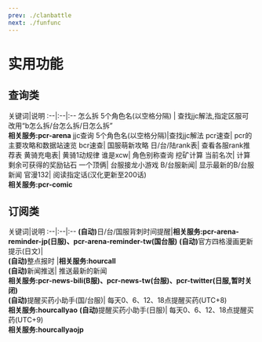 ```yaml
---
prev: ./clanbattle
next: ./funfunc
---
```

# 实用功能

## 查询类

关键词|说明
:--|:--|:--
怎么拆 5个角色名(以空格分隔)<Badge text="标准" type="tip"/><Badge text="豪华" type="tip"/> |	查找jjc解法,指定区服可改用“b怎么拆/台怎么拆/日怎么拆”<br><b>相关服务:pcr-arena</b>
jjc查询 5个角色名(以空格分隔)<Badge text="轻量" type="tip"/>|查找jjc解法
pcr速查<Badge text="标准" type="tip"/><Badge text="豪华" type="tip"/>|	pcr的主要攻略和数据站速览
bcr速查<Badge text="标准" type="tip"/><Badge text="豪华" type="tip"/>|	国服萌新攻略
日/台/陆rank表<Badge text="标准" type="tip"/><Badge text="豪华" type="tip"/>|	查看各服rank推荐表
黄骑充电表<Badge text="标准" type="tip"/><Badge text="豪华" type="tip"/>|	黄骑1动规律
谁是xcw<Badge text="标准" type="tip"/><Badge text="豪华" type="tip"/>|	角色别称查询
挖矿计算 当前名次<Badge text="标准" type="tip"/><Badge text="豪华" type="tip"/>|	计算剩余可获得的奖励钻石
一个顶俩<Badge text="标准" type="tip"/><Badge text="豪华" type="tip"/>|	台服接龙小游戏
B/台服新闻<Badge text="标准" type="tip"/><Badge text="豪华" type="tip"/>|	显示最新的B/台服新闻
官漫132<Badge text="标准" type="tip"/><Badge text="豪华" type="tip"/>|	阅读指定话(汉化更新至200话)<br><b>相关服务:pcr-comic</b>

## 订阅类

关键词|说明
:--|:--|:--
<b>(自动)</b>日/台/国服背刺时间提醒<Badge text="标准" type="tip"/><Badge text="豪华" type="tip"/>|<b>相关服务:pcr-arena-reminder-jp(日服)、pcr-arena-reminder-tw(国台服)</b>
<b>(自动)</b>官方四格漫画更新提示(日文)<Badge text="标准" type="tip"/><Badge text="豪华" type="tip"/>|	
<b>(自动)</b>整点报时<Badge text="豪华" type="tip"/> |<b>相关服务:hourcall</b>	
<b>(自动)</b>新闻推送<Badge text="标准" type="tip"/><Badge text="豪华" type="tip"/>|	推送最新的新闻<br><b>相关服务:pcr-news-bili(B服)、pcr-news-tw(台服)、pcr-twitter(日服,暂时关闭)</b>	
<b>(自动)</b>提醒买药小助手(国/台服)<Badge text="豪华" type="tip"/>|	每天0、6、12、18点提醒买药(UTC+8)<br><b>相关服务:hourcallyao</b>
<b>(自动)</b>提醒买药小助手(日服)<Badge text="豪华" type="tip"/>|	每天0、6、12、18点提醒买药(UTC+9)<br><b>相关服务:hourcallyaojp</b>